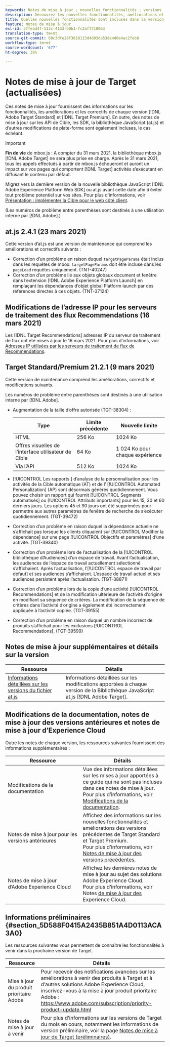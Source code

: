 ```yaml
---
keywords: Notes de mise à jour ; nouvelles fonctionnalités ; versions ; mises à jour ; mise à jour ; mise à jour ; amélioration ; améliorations ; correctifs ; correctifs ; mises à jour
description: Découvrez les nouvelles fonctionnalités, améliorations et correctifs de la version actuelle d’Adobe Target, notamment les SDK, les API et les bibliothèques JavaScript.
title: Quelles nouvelles fonctionnalités sont incluses dans la version actuelle ?
feature: Notes de mise à jour
exl-id: 3ffead4f-113c-4153-b0b1-fc2aff710063
translation-type: tm+mt
source-git-commit: 60c3dfe28f3618113d4d03da538e4d0e4ac2feb8
workflow-type: tm+mt
source-wordcount: '677'
ht-degree: 36%

---
```


# Notes de mise à jour de Target (actualisées)

Ces notes de mise à jour fournissent des informations sur les fonctionnalités, les améliorations et les correctifs de chaque version [!DNL Adobe Target Standard] et [!DNL Target Premium]. En outre, des notes de mise à jour sur les API de Cible, les SDK, la bibliothèque JavaScript (at.js) et d’autres modifications de plate-forme sont également incluses, le cas échéant.

>[!IMPORTANT]
>
>**Fin de vie** de mbox.js : A compter du 31 mars 2021, la bibliothèque mbox.js  [!DNL Adobe Target] ne sera plus prise en charge. Après le 31 mars 2021, tous les appels effectués à partir de mbox.js échoueront et auront un impact sur vos pages qui comportent [!DNL Target] activités s’exécutant en diffusant le contenu par défaut.
>
>Migrez vers la dernière version de la nouvelle bibliothèque JavaScript [!DNL Adobe Experience Platform Web SDK] ou at.js avant cette date afin d’éviter tout problème potentiel sur vos sites. Pour plus d&#39;informations, voir [Présentation : implémenter la Cible pour le web côté client](/help/c-implementing-target/c-implementing-target-for-client-side-web/implement-target-for-client-side-web.md).

(Les numéros de problème entre parenthèses sont destinés à une utilisation interne par [!DNL Adobe].)

## at.js 2.4.1 (23 mars 2021)

Cette version d’at.js est une version de maintenance qui comprend les améliorations et correctifs suivants :

* Correction d’un problème en raison duquel `targetPageParams` était inclus dans les requêtes de mbox. `targetPageParams` doit être incluse dans les  `pageLoad` requêtes uniquement. (TNT-40247)
* Correction d’un problème lié aux objets globaux document et fenêtre dans l’extension [!DNL Adobe Experience Platform Launch] en remplaçant les dépendances d’objet global Platform launch par des références directes à ces objets. (TNT-37124)

## Modifications de l’adresse IP pour les serveurs de traitement des flux Recommendations (16 mars 2021)

Les [!DNL Target Recommendations] adresses IP du serveur de traitement de flux ont été mises à jour le 16 mars 2021. Pour plus d’informations, voir [Adresses IP utilisées par les serveurs de traitement de flux de Recommendations](/help/c-recommendations/c-recommendations-faq/ip-addresses-marketing-cloud.md).

## Target Standard/Premium 21.2.1 (9 mars 2021)

Cette version de maintenance comprend les améliorations, correctifs et modifications suivants.

Les numéros de problème entre parenthèses sont destinés à une utilisation interne par [!DNL Adobe].

* Augmentation de la taille d’offre autorisée (TGT-38304) :

   | Type | Limite précédente | Nouvelle limite |
   | --- | --- | --- |
   | HTML | 256 Ko | 1024 Ko |
   | Offres visuelles de l’interface utilisateur de Cible | 64 Ko | 1 024 Ko pour chaque expérience |
   | Via l’API | 512 Ko | 1024 Ko |

* [!UICONTROL Les rapports ] d’analyse de la personnalisation pour les activités de la Cible  automatique (AT) et de l’ [!UICONTROL Automated Personalization] (AP) sont désormais générés quotidiennement. Vous pouvez choisir un rapport qui fournit [!UICONTROL Segments automatisés] ou [!UICONTROL Attributs importants] pour les 15, 30 et 60 derniers jours. Les options 45 et 90 jours ont été supprimées pour permettre aux autres paramètres de fenêtre de recherche de s’exécuter quotidiennement. (TGT-39472)
* Correction d’un problème en raison duquel la dépendance actuelle ne s’affichait pas lorsque les clients cliquaient sur [!UICONTROL Modifier la dépendance] sur une page [!UICONTROL Objectifs et paramètres] d’une activité. (TGT-39340)
* Correction d’un problème lors de l’actualisation de la [!UICONTROL bibliothèque d’Audiences] d’un espace de travail. Avant l’actualisation, les audiences de l’espace de travail actuellement sélectionné s’affichaient. Après l’actualisation, l’[!UICONTROL espace de travail par défaut] et ses audiences s’affichaient. L’espace de travail actuel et ses audiences persistent après l’actualisation. (TGT-38871)
* Correction d’un problème lors de la copie d’une activité [!UICONTROL Recommendations] et de la modification ultérieure de l’activité d’origine en modifiant sa séquence de critères. La modification de la séquence de critères dans l’activité d’origine a également été incorrectement appliquée à l’activité copiée. (TGT-39155)
* Correction d’un problème en raison duquel un nombre incorrect de produits s’affichait pour les exclusions [!UICONTROL Recommendations]. (TGT-39599)

## Notes de mise à jour supplémentaires et détails sur la version

| Ressource | Détails |
|--- |--- |
| [Informations détaillées sur les versions du fichier at.js](/help/c-implementing-target/c-implementing-target-for-client-side-web/target-atjs-versions.md) | Informations détaillées sur les modifications apportées à chaque version de la Bibliothèque JavaScript at.js [!DNL Adobe Target]. |

## Modifications de la documentation, notes de mise à jour des versions antérieures et notes de mise à jour d’Experience Cloud

Outre les notes de chaque version, les ressources suivantes fournissent des informations supplémentaires :

| Ressource | Détails |
|--- |--- |
| Modifications de la documentation | Vue des informations détaillées sur les mises à jour apportées à ce guide qui ne sont pas incluses dans ces notes de mise à jour.<br>Pour plus d’informations, voir [Modifications de la documentation](/help/r-release-notes/doc-change.md#reference_366123CF00994BACBBF9BBDF2C4D840C). |
| Notes de mise à jour pour les versions antérieures | Affichez des informations sur les nouvelles fonctionnalités et améliorations des versions précédentes de Target Standard et Target Premium.<br>Pour plus d’informations, voir [Notes de mise à jour des versions précédentes](/help/r-release-notes/release-notes-for-previous-releases.md). |
| Notes de mise à jour d’Adobe Experience Cloud | Affichez les dernières notes de mise à jour au sujet des solutions Adobe Experience Cloud.<br>Pour plus d’informations, voir Notes [ de mise à jour des ](https://experienceleague.adobe.com/docs/release-notes/experience-cloud/current.html)Experience Cloud. |

## Informations préliminaires {#section_5D588F0415A2435B851A4D0113ACA3A0}

Les ressources suivantes vous permettent de connaître les fonctionnalités à venir dans la prochaine version de Target.

| Ressource | Détails |
|--- |--- |
| Mise à jour du produit prioritaire Adobe | Pour recevoir des notifications avancées sur les améliorations à venir des produits à Target et à d’autres solutions Adobe Experience Cloud, inscrivez-vous à la mise à jour produit prioritaire Adobe :<br>[](https://www.adobe.com/subscription/priority-product-update.html)https://www.adobe.com/subscription/priority-product-update.html |
| Notes de mise à jour à venir | Pour plus d’informations sur les versions de Target du mois en cours, notamment les informations de version préliminaire, voir la page [Notes de mise à jour de Target (préliminaires)](/help/r-release-notes/target-release-notes.md). |
